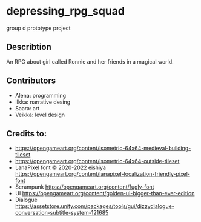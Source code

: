 # depressing_rpg_squad
group d prototype project

## Describtion
An RPG about girl called Ronnie and her friends in a magical world.

## Contributors

- Alena: programming
- Ilkka: narrative desing
- Saara: art
- Veikka: level design

## Credits to:
- https://opengameart.org/content/isometric-64x64-medieval-building-tileset
- https://opengameart.org/content/isometric-64x64-outside-tileset
- LanaPixel font © 2020-2022 eishiya https://opengameart.org/content/lanapixel-localization-friendly-pixel-font
- Scrampunk https://opengameart.org/content/fugly-font
- UI https://opengameart.org/content/golden-ui-bigger-than-ever-edition
- Dialogue https://assetstore.unity.com/packages/tools/gui/dizzydialogue-conversation-subtitle-system-121685
